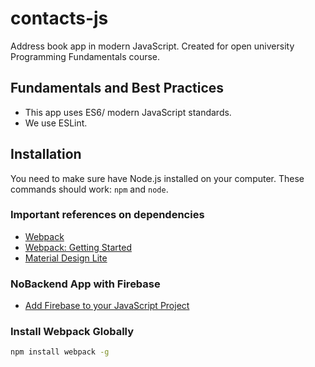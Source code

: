 # contacts-js
Address book app in modern JavaScript. Created for open university Programming Fundamentals course.

## Fundamentals and Best Practices

* This app uses ES6/ modern JavaScript standards.
* We use ESLint.

## Installation

You need to make sure have Node.js installed on your computer. These commands should work: `npm` and `node`.

### Important references on dependencies

* <a href="https://webpack.github.io/docs/tutorials/getting-started/" target="_blank">Webpack</a>
* <a href="https://webpack.js.org/guides/getting-started/" target="_blank">Webpack: Getting Started</a>
* <a href="https://github.com/google/material-design-lite" target="_blank">Material Design Lite</a>

### NoBackend App with Firebase

* <a href="https://firebase.google.com/docs/web/setup" target="_blank">Add Firebase to your JavaScript Project</a>

### Install Webpack Globally

```bash
npm install webpack -g
```
